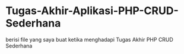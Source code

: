 # Tugas-Akhir-Aplikasi-PHP-CRUD-Sederhana
berisi file yang saya buat ketika menghadapi Tugas Akhir PHP CRUD Sederhana
